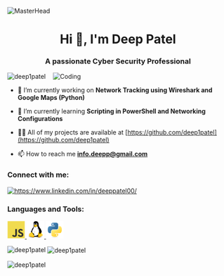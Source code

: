 ![MasterHead](https://1.bp.blogspot.com/-7A4WynwLsM...)

<h1 align="center">Hi 👋, I'm Deep Patel</h1>
<h3 align="center">A passionate Cyber Security Professional</h3>

<img align="right" alt="Coding" width="400" src="https://camo.githubusercontent.com/cae12fddd9d6982901d82580bdf321d81fb299141098ca1c2d4891870827bf17/68747470733a2f2f6d69726f2e6d656469756d2e636f6d2f6d61782f313336302f302a37513379765349765f7430696f4a2d5a2e676966">

<p align="left"> <img src="https://komarev.com/ghpvc/?username=deep1patel&label=Profile%20views&color=0e75b6&style=flat" alt="deep1patel" /> </p>


- 🔭 I’m currently working on **Network Tracking using Wireshark and Google Maps (Python)**

- 🌱 I’m currently learning **Scripting in PowerShell and Networking Configurations**

- 👨‍💻 All of my projects are available at [https://github.com/deep1patel](https://github.com/deep1patel)

- 📫 How to reach me **info.deepp@gmail.com**

<h3 align="left">Connect with me:</h3>
<p align="left">
<a href="https://linkedin.com/in/https://www.linkedin.com/in/deeppatel00/" target="blank"><img align="center" src="https://raw.githubusercontent.com/rahuldkjain/github-profile-readme-generator/master/src/images/icons/Social/linked-in-alt.svg" alt="https://www.linkedin.com/in/deeppatel00/" height="30" width="40" /></a>
</p>

<h3 align="left">Languages and Tools:</h3>
<p align="left"> <a href="https://developer.mozilla.org/en-US/docs/Web/JavaScript" target="_blank" rel="noreferrer"> <img src="https://raw.githubusercontent.com/devicons/devicon/master/icons/javascript/javascript-original.svg" alt="javascript" width="40" height="40"/> </a> <a href="https://www.linux.org/" target="_blank" rel="noreferrer"> <img src="https://raw.githubusercontent.com/devicons/devicon/master/icons/linux/linux-original.svg" alt="linux" width="40" height="40"/> </a> <a href="https://www.python.org" target="_blank" rel="noreferrer"> <img src="https://raw.githubusercontent.com/devicons/devicon/master/icons/python/python-original.svg" alt="python" width="40" height="40"/> </a> </p>

<p><img align="left" src="https://github-readme-stats.vercel.app/api/top-langs?username=deep1patel&show_icons=true&locale=en&layout=compact" alt="deep1patel" /></p>

<p>&nbsp;<img align="center" src="https://github-readme-stats.vercel.app/api?username=deep1patel&show_icons=true&locale=en" alt="deep1patel" /></p>

<p><img align="center" src="https://github-readme-streak-stats.herokuapp.com/?user=deep1patel&" alt="deep1patel" /></p>
